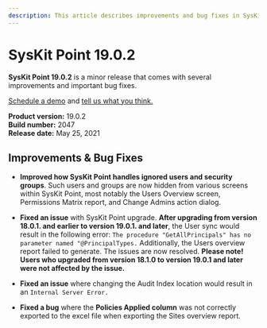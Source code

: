 ```yaml
---
description: This article describes improvements and bug fixes in SysKit Point version 19.0.2.
---
```


# SysKit Point 19.0.2

**SysKit Point 19.0.2** is a minor release that comes with several improvements and important bug fixes. 

[Schedule a demo](https://www.syskit.com/products/point/request-a-demo/) and [tell us what you think.](https://www.syskit.com/company/contact-us/)

**Product version:** 19.0.2  
**Build number:** 2047  
**Release date:** May 25, 2021

## Improvements & Bug Fixes

* **Improved how SysKit Point handles ignored users and security groups**. Such users and groups are now hidden from various screens within SysKit Point, most notably the Users Overview screen, Permissions Matrix report, and Change Admins action dialog.

* **Fixed an issue** with SysKit Point upgrade. **After upgrading from version 18.0.1. and earlier to version 19.0.1. and later**, the User sync would result in the following error: `The procedure "GetAllPrincipals" has no parameter named "@PrincipalTypes.` 
Additionally, the Users overview report failed to generate. The issues are now resolved.
**Please note! Users who upgraded from version 18.1.0 to version 19.0.1 and later were not affected by the issue.**

* **Fixed an issue** where changing the Audit Index location would result in an `Internal Server Error.`

* **Fixed a bug** where the **Policies Applied column** was not correctly exported to the excel file when exporting the Sites overview report.

